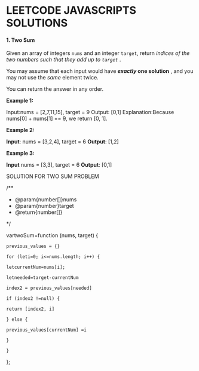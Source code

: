 # LEETCODE JAVASCRIPTS SOLUTIONS

#### 1. Two Sum

Given an array of integers `nums` and an integer `target`, return  *indices of the two numbers such that they add up to `target`* .

You may assume that each input would have  ***exactly* one solution** , and you may not use the *same* element twice.

You can return the answer in any order.

**Example 1:**

Input:nums = [2,7,11,15], target = 9
Output: [0,1]
Explanation:Because nums[0] + nums[1] == 9, we return [0, 1].

**Example 2:**

**Input**: nums = [3,2,4], target = 6
**Output**: [1,2]

**Example 3:**

**Input** nums = [3,3], target = 6
**Output**: [0,1]

 SOLUTION FOR TWO SUM PROBLEM


/**

* @param{number[]}nums
* @param{number}target
* @return{number[]}

 */

vartwoSum=function (nums, target) {

    previous_values = {}

    for (leti=0; i<=nums.length; i++) {

    letcurrentNum=nums[i];

    letneeded=target-currentNum

    index2 = previous_values[needed]

    if (index2 !=null) {

    return [index2, i]

    } else {

    previous_values[currentNum] =i

    }

    }

};
